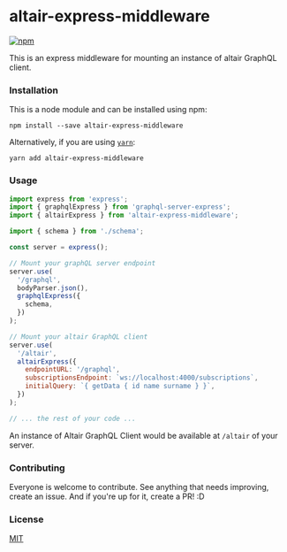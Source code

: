 # altair-express-middleware

[![npm](https://img.shields.io/npm/v/altair-express-middleware.svg)](https://www.npmjs.com/package/altair-express-middleware)

This is an express middleware for mounting an instance of altair GraphQL client.

### Installation

This is a node module and can be installed using npm:

```
npm install --save altair-express-middleware
```

Alternatively, if you are using [`yarn`](https://yarnpkg.com/):

```
yarn add altair-express-middleware
```

### Usage

```js
import express from 'express';
import { graphqlExpress } from 'graphql-server-express';
import { altairExpress } from 'altair-express-middleware';

import { schema } from './schema';

const server = express();

// Mount your graphQL server endpoint
server.use(
  '/graphql',
  bodyParser.json(),
  graphqlExpress({
    schema,
  })
);

// Mount your altair GraphQL client
server.use(
  '/altair',
  altairExpress({
    endpointURL: '/graphql',
    subscriptionsEndpoint: `ws://localhost:4000/subscriptions`,
    initialQuery: `{ getData { id name surname } }`,
  })
);

// ... the rest of your code ...
```

An instance of Altair GraphQL Client would be available at `/altair` of your server.

### Contributing

Everyone is welcome to contribute. See anything that needs improving, create an issue. And if you're up for it, create a PR! :D

### License

[MIT](../../LICENSE)
